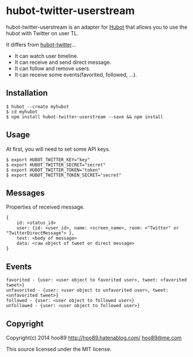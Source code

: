 # hubot-twitter-userstream

hubot-twitter-userstream is an adapter for [Hubot](https://hubot.github.com/) that allows you to use the hubot with Twitter on user TL.

It differs from [hubot-twitter](https://github.com/MathildeLemee/hubot-twitter)...
* It can watch user timeline.
* It can receive and send direct message.
* It can follow and remove users.
* It can receive some events(favorited, followed, ...).

## Installation
    $ hubot --create myhubot
    $ cd myhubot
    $ npm install hubot-twitter-userstream --save && npm install

## Usage
At first, you will need to set some API keys.

    $ export HUBOT_TWITTER_KEY="key"
    $ export HUBOT_TWITTER_SECRET="secret"
    $ export HUBOT_TWITTER_TOKEN="token"
    $ export HUBOT_TWITTER_TOKEN_SECRET="secret"

## Messages
Properties of received message.

    {
    	id: <status_id>
    	user: {id: <user_id>, name: <screen_name>, room: <"Twitter" or "TwitterDirectMessage"> },
    	text: <body of message>
    	data: <raw object of tweet or direct message>
    }

## Events

    favorited - {user: <user object to favorited user>, tweet: <favorited tweet>}
    unfavorited - {user: <user object to unfavorited user>, tweet: <unfavorited tweet>}
    followed - {user: <user object to followed user>}
    unfollowed - {user: <user object to followed user>}

## Copyright
Copyright(c) 2014 hoo89 http://hoo89.hatenablog.com/ hoo89@me.com

This source licensed under the MIT license.
